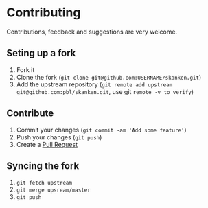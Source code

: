 # Contributing

Contributions, feedback and suggestions are very welcome.

## Seting up a fork

1. Fork it
2. Clone the fork (`git clone git@github.com:USERNAME/skanken.git`)
3. Add the upstream repository (`git remote add upstream git@github.com:pbl/skanken.git`, use git `remote -v to verify`)

## Contribute

1. Commit your changes (`git commit -am 'Add some feature'`)
2. Push your changes (`git push`)
3. Create a <a href="https://github.com/pbl/skanken/pulls"> Pull Request </a>

## Syncing the fork

1. `git fetch upstream`
2. `git merge upsream/master`
3. `git push`
